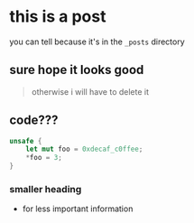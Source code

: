 ---
---

# this is a post

you can tell because it's in the `_posts` directory

## sure hope it looks good

> otherwise i will have to delete it

## code???

```rust
unsafe {
    let mut foo = 0xdecaf_c0ffee;
    *foo = 3;
}
```

### smaller heading

- for less important information

